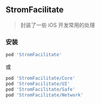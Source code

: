 ## StromFacilitate

> 封装了一些 iOS 开发常用的处理

### 安装

```ruby
pod 'StromFacilitate'
```

或

```ruby
pod 'StromFacilitate/Core'
pod 'StromFacilitate/UI'
pod 'StromFacilitate/Safe'
pod 'StromFacilitate/Network'
```
